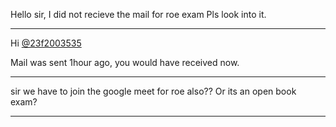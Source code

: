 Hello sir, I did not recieve the mail for roe exam Pls look into it.



---

Hi [@23f2003535](/u/23f2003535)

Mail was sent 1hour ago, you would have received now.



---

sir we have to join the google meet for roe also?? Or its an open book exam?



---

